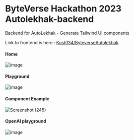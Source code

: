 # ByteVerse Hackathon 2023 Autolekhak-backend

Backend for AutoLekhak - Generate Tailwind UI components

Link to frontend is here :  [Kush134/ByteverseAutolekhak](https://github.com/Kush134/BYTEVERSE_AutoLekhak)

#### Home
![image](https://user-images.githubusercontent.com/73497800/228387120-83016259-8298-4c49-bd88-b94cc4c0c0e8.png)

#### Playground
![image](https://user-images.githubusercontent.com/73497800/228387248-0e30a4cf-91b2-4a70-8fca-4fd0c6aefa0c.png)

#### Component Example
![Screenshot (245)](https://user-images.githubusercontent.com/73497800/212559617-174c15a4-2fde-4891-83b4-c9c2c91f8391.png)


#### OpenAI playground
![image](https://user-images.githubusercontent.com/73497800/229366639-a6284bc8-e306-4832-bea2-379fbf0da106.png)

